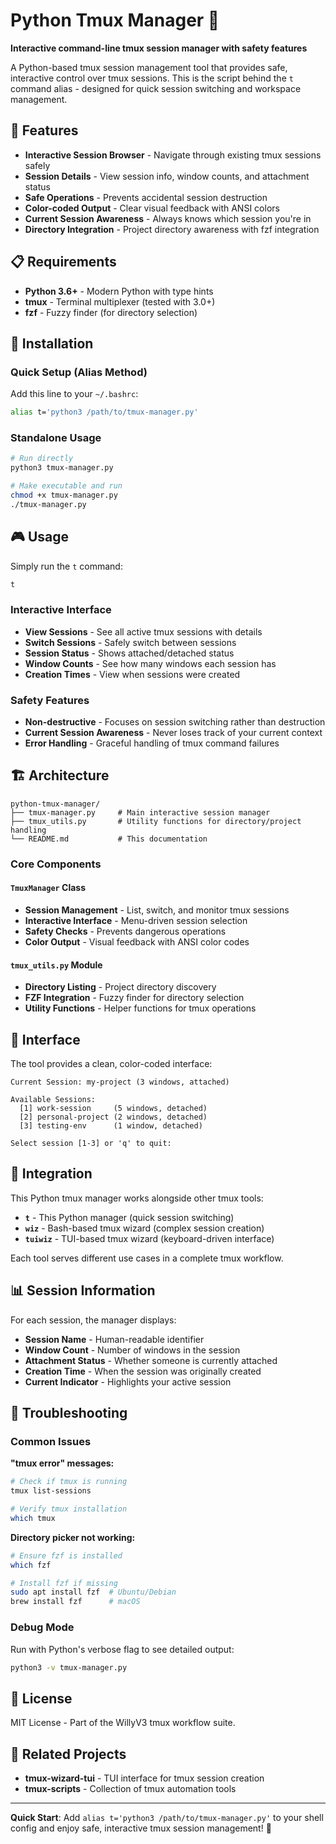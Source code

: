 # Python Tmux Manager 🐍

**Interactive command-line tmux session manager with safety features**

A Python-based tmux session management tool that provides safe, interactive control over tmux sessions. This is the script behind the `t` command alias - designed for quick session switching and workspace management.

## 🚀 Features

- **Interactive Session Browser** - Navigate through existing tmux sessions safely
- **Session Details** - View session info, window counts, and attachment status
- **Safe Operations** - Prevents accidental session destruction 
- **Color-coded Output** - Clear visual feedback with ANSI colors
- **Current Session Awareness** - Always knows which session you're in
- **Directory Integration** - Project directory awareness with fzf integration

## 📋 Requirements

- **Python 3.6+** - Modern Python with type hints
- **tmux** - Terminal multiplexer (tested with 3.0+)  
- **fzf** - Fuzzy finder (for directory selection)

## 🔧 Installation

### Quick Setup (Alias Method)
Add this line to your `~/.bashrc`:
```bash
alias t='python3 /path/to/tmux-manager.py'
```

### Standalone Usage
```bash
# Run directly
python3 tmux-manager.py

# Make executable and run
chmod +x tmux-manager.py
./tmux-manager.py
```

## 🎮 Usage

Simply run the `t` command:
```bash
t
```

### Interactive Interface
- **View Sessions** - See all active tmux sessions with details
- **Switch Sessions** - Safely switch between sessions
- **Session Status** - Shows attached/detached status
- **Window Counts** - See how many windows each session has
- **Creation Times** - View when sessions were created

### Safety Features
- **Non-destructive** - Focuses on session switching rather than destruction
- **Current Session Awareness** - Never loses track of your current context
- **Error Handling** - Graceful handling of tmux command failures

## 🏗️ Architecture

```
python-tmux-manager/
├── tmux-manager.py     # Main interactive session manager
├── tmux_utils.py       # Utility functions for directory/project handling
└── README.md           # This documentation
```

### Core Components

#### `TmuxManager` Class
- **Session Management** - List, switch, and monitor tmux sessions
- **Interactive Interface** - Menu-driven session selection
- **Safety Checks** - Prevents dangerous operations
- **Color Output** - Visual feedback with ANSI color codes

#### `tmux_utils.py` Module
- **Directory Listing** - Project directory discovery
- **FZF Integration** - Fuzzy finder for directory selection
- **Utility Functions** - Helper functions for tmux operations

## 🎨 Interface

The tool provides a clean, color-coded interface:

```
Current Session: my-project (3 windows, attached)

Available Sessions:
  [1] work-session     (5 windows, detached)
  [2] personal-project (2 windows, detached) 
  [3] testing-env      (1 window, detached)

Select session [1-3] or 'q' to quit:
```

## 🔗 Integration

This Python tmux manager works alongside other tmux tools:

- **`t`** - This Python manager (quick session switching)
- **`wiz`** - Bash-based tmux wizard (complex session creation)
- **`tuiwiz`** - TUI-based tmux wizard (keyboard-driven interface)

Each tool serves different use cases in a complete tmux workflow.

## 📊 Session Information

For each session, the manager displays:
- **Session Name** - Human-readable identifier
- **Window Count** - Number of windows in the session
- **Attachment Status** - Whether someone is currently attached
- **Creation Time** - When the session was originally created
- **Current Indicator** - Highlights your active session

## 🐛 Troubleshooting

### Common Issues

**"tmux error" messages:**
```bash
# Check if tmux is running
tmux list-sessions

# Verify tmux installation
which tmux
```

**Directory picker not working:**
```bash
# Ensure fzf is installed
which fzf

# Install fzf if missing
sudo apt install fzf  # Ubuntu/Debian
brew install fzf      # macOS
```

### Debug Mode
Run with Python's verbose flag to see detailed output:
```bash
python3 -v tmux-manager.py
```

## 📄 License

MIT License - Part of the WillyV3 tmux workflow suite.

## 🤝 Related Projects

- **tmux-wizard-tui** - TUI interface for tmux session creation
- **tmux-scripts** - Collection of tmux automation tools

---

**Quick Start**: Add `alias t='python3 /path/to/tmux-manager.py'` to your shell config and enjoy safe, interactive tmux session management! 🚀